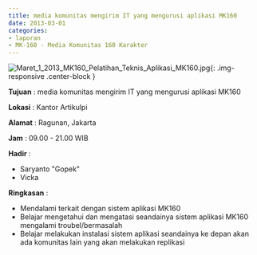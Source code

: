 ```yaml
---
title: media komunitas mengirim IT yang mengurusi aplikasi MK160
date: 2013-03-01
categories:
- laporan
- MK-160 - Media Komunitas 160 Karakter
---
```


![Maret_1_2013_MK160_Pelatihan_Teknis_Aplikasi_MK160.jpg](/uploads/Maret_1_2013_MK160_Pelatihan_Teknis_Aplikasi_MK160.jpg){: .img-responsive .center-block }

**Tujuan** : media komunitas mengirim IT yang mengurusi aplikasi MK160

**Lokasi** : Kantor Artikulpi 

**Alamat** : Ragunan, Jakarta 

**Jam** : 09.00 - 21.00 WIB 

**Hadir** :
* Saryanto "Gopek"
* Vicka

**Ringkasan** :
* Mendalami terkait dengan sistem aplikasi MK160
* Belajar mengetahui dan mengatasi seandainya sistem aplikasi MK160 mengalami troubel/bermasalah
* Belajar melakukan instalasi sistem aplikasi seandainya ke depan akan ada komunitas lain yang akan melakukan replikasi
